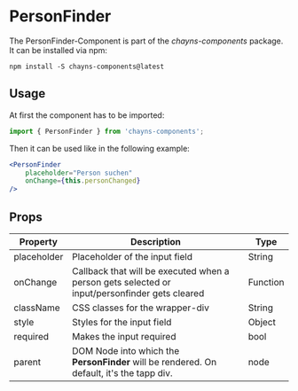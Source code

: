 # PersonFinder # 

The PersonFinder-Component is part of the *chayns-components* package. It can be installed via npm:
```
npm install -S chayns-components@latest
```

## Usage ##

At first the component has to be imported:

```jsx harmony
import { PersonFinder } from 'chayns-components';
```

Then it can be used like in the following example:

```jsx harmony
<PersonFinder
    placeholder="Person suchen"
    onChange={this.personChanged}
/>
```

## Props ##

| Property   | Description                                                                                        | Type     |
|------------|----------------------------------------------------------------------------------------------------|----------|
| placeholder | Placeholder of the input field                                                                    | String   |
| onChange    | Callback that will be executed when a person gets selected or input/personfinder gets cleared     | Function |
| className | CSS classes for the wrapper-div                                                                     | String   |
| style    | Styles for the input field                                                                           | Object   |
| required    | Makes the input required                                                                          | bool     |
| parent | DOM Node into which the **PersonFinder** will be rendered. On default, it's the tapp div.              | node     |
